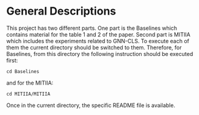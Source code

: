 # General Descriptions

This project has two different parts. One part is the Baselines which contains material for the table 1 and 2 of the paper. Second part is MITIIA which includes the experiments related to GNN-CLS. To execute each of them the current directory should be switched to them. Therefore, for Baselines, from this directory the following instruction should be executed first:
```
cd Baselines
```
and for the MITIIA:
```
cd MITIIA/MITIIA
```

Once in the current directory, the specific README file is available.

